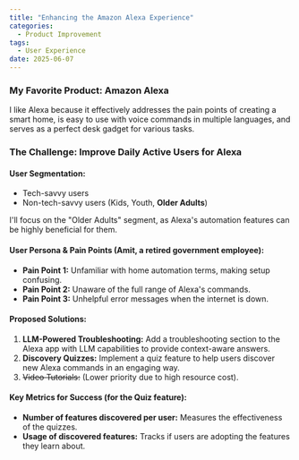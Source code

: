 ```yaml
---
title: "Enhancing the Amazon Alexa Experience"
categories:
  - Product Improvement
tags:
  - User Experience
date: 2025-06-07
---
```


### My Favorite Product: Amazon Alexa

I like Alexa because it effectively addresses the pain points of creating a smart home, is easy to use with voice commands in multiple languages, and serves as a perfect desk gadget for various tasks.

### The Challenge: Improve Daily Active Users for Alexa

#### User Segmentation:
- Tech-savvy users
- Non-tech-savvy users (Kids, Youth, **Older Adults**)

I'll focus on the "Older Adults" segment, as Alexa's automation features can be highly beneficial for them.

#### User Persona & Pain Points (Amit, a retired government employee):
- **Pain Point 1:** Unfamiliar with home automation terms, making setup confusing.
- **Pain Point 2:** Unaware of the full range of Alexa's commands.
- **Pain Point 3:** Unhelpful error messages when the internet is down.

#### Proposed Solutions:
1.  **LLM-Powered Troubleshooting:** Add a troubleshooting section to the Alexa app with LLM capabilities to provide context-aware answers.
2.  **Discovery Quizzes:** Implement a quiz feature to help users discover new Alexa commands in an engaging way.
3.  ~~Video Tutorials:~~ (Lower priority due to high resource cost).

#### Key Metrics for Success (for the Quiz feature):
- **Number of features discovered per user:** Measures the effectiveness of the quizzes.
- **Usage of discovered features:** Tracks if users are adopting the features they learn about.
